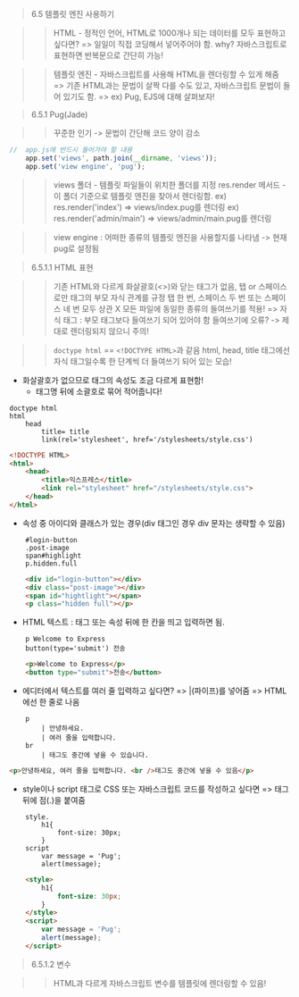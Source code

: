 > 6.5 템플릿 엔진 사용하기 

>> HTML - 정적인 언어, HTML로 1000개나 되는 데이터를 모두 표현하고 싶다면? 
>> => 일일이 직접 코딩해서 넣어주어야 함. why? 자바스크립트로 표현하면 반복문으로 간단히 가능!

>> 템플릿 엔진 - 자바스크립트를 사용해 HTML을 렌더링할 수 있게 해줌 
>> => 기존 HTML과는 문법이 살짝 다를 수도 있고, 자바스크립트 문법이 들어 있기도 함.
>> => ex) Pug, EJS에 대해 살펴보자!

> 6.5.1 Pug(Jade)

>> 꾸준한 인기 -> 문법이 간단해 코드 양이 감소
```javascript
//  app.js에 반드시 들어가야 할 내용
    app.set('views', path.join(__dirname, 'views'));
    app.set('view engine', 'pug');
```
>> views 폴더 - 템플릿 파일들이 위치한 폴더를 지정 
>> res.render 메서드 - 이 폴더 기준으로 템플릿 엔진을 찾아서 렌더링함.
>> ex) res.render('index') => views/index.pug를 렌더링 
>> ex) res.render('admin/main') => views/admin/main.pug를 렌더링 

>> view engine : 어떠한 종류의 템플릿 엔진을 사용할지를 나타냄 -> 현재 pug로 설정됨

> 6.5.1.1 HTML 표현 

>> 기존 HTML와 다르게 화살괄호(<>)와 닫는 태그가 없음, 탭 or 스페이스로만 태그의 부모 자식 관계를 규정 
>> 탭 한 번, 스페이스 두 번 또는 스페이스 네 번 모두 상관 X
>> 모든 파일에 동일한 종류의 들여쓰기를 적용! => 자식 태그 : 부모 태그보다 들여쓰기 되어 있어야 함
>> 들여쓰기에 오류? -> 제대로 렌더링되지 않으니 주의!

>> `doctype html` == `<!DOCTYPE HTML>`과 같음  html, head, title 태그에선 자식 태그일수록 한 단계씩 더 들여쓰기 되어 있는 모습!

* 화살괄호가 없으므로 태그의 속성도 조금 다르게 표현함! 
    * 태그명 뒤에 소괄호로 묶어 적어줍니다!
```pug
doctype html
html
    head
        title= title
        link(rel='stylesheet', href='/stylesheets/style.css')
```
```html
<!DOCTYPE HTML>
<html> 
    <head>
        <title>익스프레스</title>
        <link rel="stylesheet" href="/stylesheets/style.css">
    </head>
</html>
```

* 속성 중 아이디와 클래스가 있는 경우(div 태그인 경우 div 문자는 생략할 수 있음)
```pug
    #login-button
    .post-image
    span#highlight
    p.hidden.full
```
```html
    <div id="login-button"></div>
    <div class="post-image"></div>
    <span id="hightlight"></span>
    <p class="hidden full"></p>
```

* HTML 텍스트 : 태그 또는 속성 뒤에 한 칸을 띄고 입력하면 됨.
```pug
    p Welcome to Express 
    button(type='submit') 전송
```
```html
    <p>Welcome to Express</p>
    <button type="submit">전송</button>
```

* 에디터에서 텍스트를 여러 줄 입력하고 싶다면? => |(파이프)를 넣어줌  => HTML에선 한 줄로 나옴
```pug
    p
        | 안녕하세요.
        | 여러 줄을 입력합니다.
    br
        | 태그도 중간에 넣을 수 있습니다.
```
```html
<p>안녕하세요, 여러 줄을 입력합니다. <br />태그도 중간에 넣을 수 있음</p>
```

* style이나 script 태그로 CSS 또는 자바스크립트 코드를 작성하고 싶다면 => 태그 뒤에 점(.)을 붙여줌
```pug
    style.
        h1{
            font-size: 30px;
        }
    script
        var message = 'Pug';
        alert(message);    
```
```HTML
    <style>
        h1{
            font-size: 30px;
        }
    </style>
    <script>
        var message = 'Pug';
        alert(message);
    </script>
```

> 6.5.1.2 변수 

>> HTML과 다르게 자바스크립트 변수를 템플릿에 렌더링할 수 있음!





